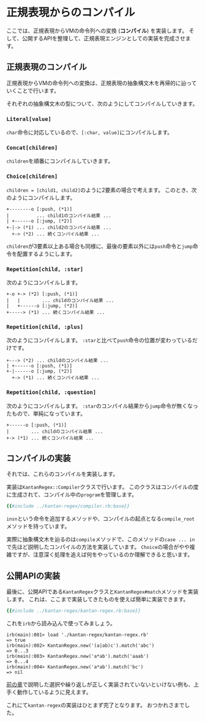 # 正規表現からのコンパイル

ここでは、正規表現からVMの命令列への変換 (**コンパイル**) を実装します。
そして、公開するAPIを整理して、正規表現エンジンとしての実装を完成させます。

## 正規表現のコンパイル

正規表現からVMの命令列への変換は、正規表現の抽象構文木を再帰的に辿っていくことで行います。

それぞれの抽象構文木の型について、次のようにしてコンパイルしていきます。

### `Literal[value]`

`char`命令に対応しているので、`[:char, value]`にコンパイルします。

### `Concat[children]`

`children`を順番にコンパイルしていきます。

### `Choice[children]`

`children = [child1, child2]`のように2要素の場合で考えます。
このとき、次のようにコンパイルします。

```
+--------o [:push, (*1)]
|          ... child1のコンパイル結果 ...
| +------o [:jump, (*2)]
+-|-> (*1) ... child2のコンパイル結果 ...
  +-> (*2) ... 続くコンパイル結果 ...
```

`children`が3要素以上ある場合も同様に、最後の要素以外には`push`命令と`jump`命令を配置するようにします。

### `Repetition[child, :star]`

次のようにコンパイルします。

```
+-o +-> (*2) [:push, (*1)]
|   |        ... childのコンパイル結果 ...
|   +------o [:jump, (*2)]
+-----> (*1) ... 続くコンパイル結果 ...
```

### `Repetition[child, :plus]`

次のようにコンパイルします。
`:star`と比べて`push`命令の位置が変わっているだけです。

```
+---> (*2) ... childのコンパイル結果 ...
| +------o [:push, (*1)]
+-|------o [:jump, (*2)]
  +-> (*1) ... 続くコンパイル結果 ...
```

### `Repetition[child, :question]`

次のようにコンパイルします。
`:star`のコンパイル結果から`jump`命令が無くなったもので、単純になっています。

```
+------o [:push, (*1)]
|        ... childのコンパイル結果 ...
+-> (*1) ... 続くコンパイル結果 ...
```

## コンパイルの実装

それでは、これらのコンパイルを実装します。

実装は`KantanRegex::Compiler`クラスで行います。
このクラスはコンパイルの度に生成されて、コンパイル中の`program`を管理します。

```ruby
{{#include ../kantan-regex/compiler.rb:base}}
```

`insn`という命令を追加するメソッドや、コンパイルの起点となる`compile_root`メソッドを持っています。

実際に抽象構文木を辿るのは`compile`メソッドで、このメソッドの`case ... in`で先ほど説明したコンパイルの方法を実装しています。
`Choice`の場合がやや複雑ですが、注意深く処理を追えば何をやっているのか理解できると思います。

## 公開APIの実装

最後に、公開APIである`KantanRegex`クラスと`KantanRegex#match`メソッドを実装します。
これは、ここまで実装してきたものを使えば簡単に実装できます。

```ruby
{{#include ../kantan-regex/kantan-regex.rb:base}}
```

これを`irb`から読み込んで使ってみましょう。

```irb
irb(main):001> load './kantan-regex/kantan-regex.rb'
=> true
irb(main):002> KantanRegex.new('(a|ab)c').match('abc')
=> 0...3
irb(main):003> KantanRegex.new('a*ab').match('aaab')
=> 0...4
irb(main):004> KantanRegex.new('a*ab').match('bc')
=> nil
```

[前の章](./4-backtrack-vm.md)で説明した選択や繰り返しが正しく実装されていないといけない例も、上手く動作しているように見えます。

これにて`kantan-regex`の実装はひとまず完了となります。
おつかれさまでした。
